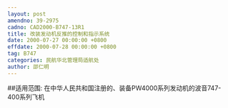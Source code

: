 ```yaml
---
layout: post
amendno: 39-2975
cadno: CAD2000-B747-13R1
title: 改装发动机反推的控制和指示系统
date: 2000-07-27 00:00:00 +0800
effdate: 2000-07-28 00:00:00 +0800
tag: B747
categories: 民航华北管理局适航处
author: 邵仁明
---
```


##适用范围:
在中华人民共和国注册的、装备PW4000系列发动机的波音747-400系列飞机

